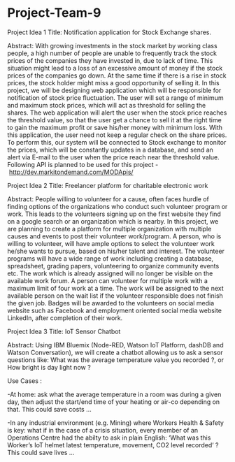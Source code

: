 # Project-Team-9

Project Idea 1
Title:
Notification application for Stock Exchange shares. 

Abstract:
With growing investments in the stock market by working class people, a high number of people are unable to frequently track the stock prices of the companies they have invested in, due to lack of time. This situation might lead to a loss of an excessive amount of money if the stock prices of the companies go down. At the same time if there is a rise in stock prices, the stock holder might miss a good opportunity of selling it. In this project, we will be designing web application which will be responsible for notification of stock price fluctuation. The user will set a range of minimum and maximum stock prices, which will act as threshold for selling the shares. The web application will alert the user when the stock price reaches the threshold value, so that the user get a chance to sell it at the right time to gain the maximum profit or save his/her money with minimum loss. With this application, the user need not keep a regular check on the share prices. To perform this, our system will be connected to Stock exchange to monitor the prices, which will be constantly updates in a database, and send an alert via E-mail to the user when the price reach near the threshold value.
Following API is planned to be used for this project - http://dev.markitondemand.com/MODApis/

Project Idea 2
Title:
Freelancer platform for charitable electronic work

Abstract: 
People willing to volunteer for a cause, often faces hurdle of finding options of the organizations who conduct such volunteer program or work. This leads to the volunteers signing up on the first website they find on a google search or an organization which is nearby. In this project, we are planning to create a platform for multiple organization with multiple causes and events to post their volunteer work/program. A person, who is willing to volunteer, will have ample options to select the volunteer work he/she wants to pursue, based on his/her talent and interest. The volunteer programs will have a wide range of work including creating a database, spreadsheet, grading papers, volunteering to organize community events etc. The work which is already assigned will no longer be visible on the available work forum. A person can volunteer for multiple work with a maximum limit of four work at a time. The work will be assigned to the next available person on the wait list if the volunteer responsible does not finish the given job. Badges will be awarded to the volunteers on social media website such as Facebook and employment oriented social media website LinkedIn, after completion of their work. 

Project Idea 3
Title:
IoT Sensor Chatbot

Abstract:
Using IBM Bluemix (Node-RED, Watson IoT Platform, dashDB and Watson Conversation), we will create a chatbot allowing us to ask a sensor questions like: What was the average temperature value you recorded ?, or How bright is day light now ? 

Use Cases :

-At home: ask what the average temperature in a room was during a given day, then adjust the start/end time of your heating or air-co depending on that. This could save costs …

-In any industrial environment (e.g. Mining) where Workers Health & Safety is key: what if in the case of a crisis situation, every member of an Operations Centre had the abilty to ask in plain English: ‘What was this Worker’s IoT helmet latest temperature, movement, CO2 level recorded‘ ? This could save lives … 
